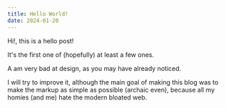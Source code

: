 ```yaml
---
title: Hello World!
date: 2024-01-20
---
```


Hi!, this is a hello post! 

It's the first one of (hopefully) at least a few ones.

A am very bad at design, as you may have already noticed.

I will try to improve it, although the main goal of making this blog was to make the markup as simple as possible (archaic even), because all my homies (and me) hate the modern bloated web.

